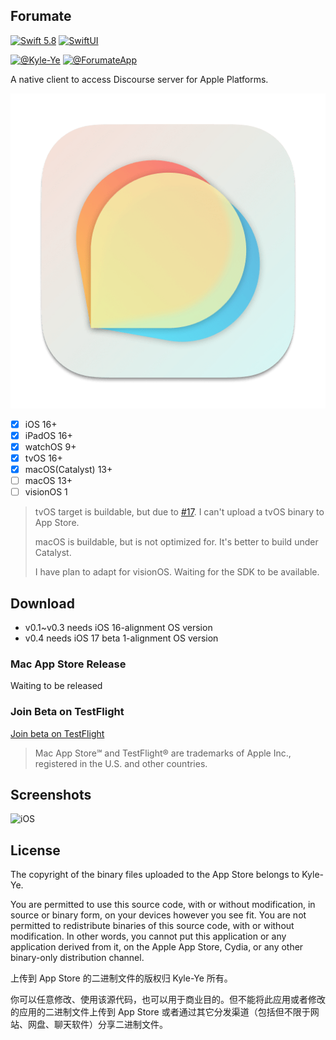 ## Forumate

[![Swift 5.8](https://img.shields.io/badge/Swift-5.8-ED523F.svg?style=flat)](https://swift.org/)
[![SwiftUI](https://img.shields.io/badge/SwiftUI-✓-orange)](https://developer.apple.com/xcode/swiftui/)

[![@Kyle-Ye](https://img.shields.io/badge/contact-%40Kyle--Ye-yellow.svg?style=flat)](https://twitter.com/KyleSwifter)
[![@ForumateApp](https://img.shields.io/badge/contact-%40ForumateApp-yellow.svg?style=flat)](https://twitter.com/ForumateApp)

A native client to access Discourse server for Apple Platforms.

![Forumate](Forumate/Other/Assets.xcassets/AppIcon.appiconset/AppIcon-macOS-512.png)

- [x] iOS 16+
- [x] iPadOS 16+
- [x] watchOS 9+
- [x] tvOS 16+
- [x] macOS(Catalyst) 13+
- [ ] macOS 13+
- [ ] visionOS 1

> tvOS target is buildable, but due to [#17](https://github.com/Kyle-Ye/Forumate/issues/17). I can't upload a tvOS binary to App Store.
>
> macOS is buildable, but is not optimized for. It's better to build under Catalyst.
>
> I have plan to adapt for visionOS. Waiting for the SDK to be available. 

## Download

- v0.1~v0.3 needs iOS 16-alignment OS version
- v0.4 needs iOS 17 beta 1-alignment OS version

### Mac App Store Release

Waiting to be released

### Join Beta on TestFlight

[Join beta on TestFlight](https://testflight.apple.com/join/4kpEtmsk)

> Mac App Store℠ and TestFlight® are trademarks of Apple Inc., registered in the U.S. and other countries.

## Screenshots

![iOS](Resources/iOS.png)

## License

The copyright of the binary files uploaded to the App Store belongs to Kyle-Ye.

You are permitted to use this source code, with or without modification, in source or binary form, on your devices however you see fit. You are not permitted to redistribute binaries of this source code, with or without modification. In other words, you cannot put this application or any application derived from it, on the Apple App Store, Cydia, or any other binary-only distribution channel.

上传到 App Store 的二进制文件的版权归 Kyle-Ye 所有。

你可以任意修改、使用该源代码，也可以用于商业目的。但不能将此应用或者修改的应用的二进制文件上传到 App Store 或者通过其它分发渠道（包括但不限于网站、网盘、聊天软件）分享二进制文件。
